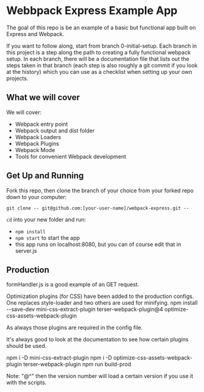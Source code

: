 # Webbpack Express Example App

The goal of this repo is be an example of a basic but functional app built on Express and Webpack.

If you want to follow along, start from branch 0-initial-setup. Each branch in this project is a step along the path to creating a fully functional webpack setup. In each branch, there will be a documentation file that lists out the steps taken in that branch (each step is also roughly a git commit if you look at the history) which you can use as a checklist when setting up your own projects.

## What we will cover

We will cover:

- Webpack entry point
- Webpack output and dist folder
- Webpack Loaders
- Webpack Plugins
- Webpack Mode
- Tools for convenient Webpack development

## Get Up and Running

Fork this repo, then clone the branch of your choice from your forked repo down to your computer:

```
git clone -- git@github.com:[your-user-name]/webpack-express.git --
```

`cd` into your new folder and run:
- ```npm install```
- ```npm start``` to start the app
- this app runs on localhost:8080, but you can of course edit that in server.js

<!-- Further Notes -->

## Production

formHandler.js is a good example of an GET request.

Optimization plugins (for CSS) have been added to the production configs. One replaces style-loader and two others are used for minifying.
npm install --save-dev mini-css-extract-plugin terser-webpack-plugin@4 optimize-css-assets-webpack-plugin

As always those plugins are required in the config file.

It's always good to look at the documentation to see how certain plugins should be used.

npm i -D mini-css-extract-plugin
npm i -D optimize-css-assets-webpack-plugin terser-webpack-plugin
npm run build-prod

Note: "@^" then the version number will load a certain version if you use it with the scripts.
